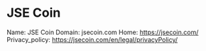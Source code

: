 
# JSE Coin

Name: JSE Coin
Domain: jsecoin.com
Home: https://jsecoin.com/
Privacy_policy: https://jsecoin.com/en/legal/privacyPolicy/
